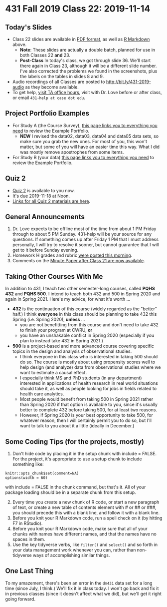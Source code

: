 # 431 Fall 2019 Class 22: 2019-11-14

## Today's Slides

- Class 22 slides are available in [PDF format](https://github.com/THOMASELOVE/2019-431/blob/master/CLASSES/CLASS22/431_class-22-slides_2019.pdf), as well as [R Markdown](https://github.com/THOMASELOVE/2019-431/blob/master/CLASSES/CLASS22/431_class-22-slides_2019.Rmd) above. 
    - **Note**: These slides are actually a double batch, planned for use in both Classes 22 **and** 23. 
    - **Post-Class** In today's class, we got through slide 36. We'll start there again in Class 23, although it will be a different slide number. I've also corrected the problems we found in the screenshots, plus the labels on the tables in slides 8 and 9.
- Audio recordings of all Classes are posted to http://bit.ly/431-2019-audio as they become available.
- To get help, [visit TA office hours](https://github.com/THOMASELOVE/2019-431/blob/master/calendar.md#ta-office-hours), visit with Dr. Love before or after class, or email `431-help at case dot edu`.


## Project Portfolio Examples

- For Study A (the Course Survey), [this page links you to everything you need](https://github.com/THOMASELOVE/2019-431/blob/master/PROJECT/STUDY_A/EXAMPLE/README.md) to review the Example Portfolio.
    - **NEW** I revised the data02, data03, data04 and data05 data sets, so make sure you grab the new ones. For most of you, this won't matter, but some of you will have an easier time this way. What I did was mostly remove apostrophes from some items.
- For Study B (your data) [this page links you to everything you need](https://github.com/THOMASELOVE/2019-431/blob/master/PROJECT/STUDY_B/EXAMPLE/README.md) to review the Example Portfolio.

## Quiz 2

- [Quiz 2](https://github.com/THOMASELOVE/2019-431/tree/master/QUIZZES/QUIZ2) is available to you now.
- It's due 2019-11-18 at Noon. 
- [Links for all Quiz 2 materials are here](https://github.com/THOMASELOVE/2019-431/tree/master/QUIZZES/QUIZ2).

## General Announcements

1. Dr. Love expects to be offline most of the time from about 1 PM Friday through to about 5 PM Sunday. 431-help will be your source for any questions. If something comes up after Friday 1 PM that I must address personally, I will try to resolve it sooner, but cannot guarantee that I will get to it before Sunday evening. 
2. Homework H grades and rubric [were posted this morning](https://github.com/THOMASELOVE/2019-431/blob/master/HOMEWORK/H/post-deadline.md).
3. Comments on the [Minute Paper after Class 21 are now available](http://bit.ly/431-2019-minute-21-response).

## Taking Other Courses With Me

In addition to 431, I teach two other semester-long courses, called **PQHS 432** and **PQHS 500**. I intend to teach both 432 and 500 in Spring 2020 and again in Spring 2021. Here's my advice, for what it's worth ...

- **432** is the continuation of this course (widely regarded as the "better" half.) I think **everyone** in this class should be planning to take 432 this Spring (i.e. Spring 2020), **unless** ...
    - you are not benefitting from this course and don't need to take 432 to finish your program at CWRU, **or**
    - you have an unshakable conflict in Spring 2020 (especially if you plan to instead take 432 in Spring 2021.)
- **500** is a project-based and more advanced course covering specific topics in the design and analysis of observational studies. 
    - I think everyone in this class who is interested in taking 500 should do so. The course is mostly about using propensity scores well to help design (and analyze) data from observational studies where we want to estimate a causal effect.
    - I especially think MS and PhD students (in any department) interested in applications of health research in real world situations should take it, as well as people looking for jobs in fields related to health care analytics.
    - Most people would benefit from taking 500 in Spring 2021 rather than Spring 2020 if that option is available to you, since it's usually better to complete 432 before taking 500, for at least two reasons. 
    - However, if Spring 2020 is your best opportunity to take 500, for whatever reason, then I will certainly permit you to do so, but I'll want to talk to you about it a little (ideally in December.)

## Some Coding Tips (for the projects, mostly)

1. Don't hide code by placing it in the setup chunk with include = FALSE. For the project, it's appropriate to use a setup chunk to include something like:

```
knitr::opts_chunk$set(comment=NA)
options(width = 60)
```

with include = FALSE in the chunk command, but that's it. All of your package loading should be in a separate chunk from this setup.

2. Every time you create a new chunk of R code, or start a new paragraph of text, or create a new table of contents element with # or ## or ###, you should precede this with a blank line, and follow it with a blank line.
3. Before you knit your R Markdown code, run a spell check on it (by hitting F7 in RStudio).
4. Before you knit your R Markdown code, make sure that all of your chunks with names have different names, and that the names have no spaces in them.
5. Use the key tidyverse verbs, like `filter()` and `select()` and so forth in your data management work whenever you can, rather than non-tidyverse ways of accomplishing similar things.

## One Last Thing

To my amazement, there's been an error in the `dm431` data set for a long time (since July, I think.) We'll fix it in class today. I won't go back and fix it in previous classes (since it doesn't affect what we did), but we'll get it right going forward.


